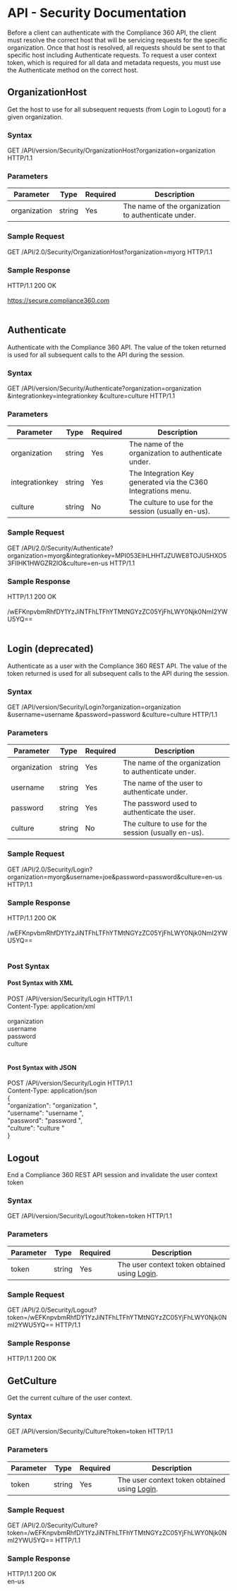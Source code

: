 # API - Security Documentation

Before a client can authenticate with the Compliance 360 API, the client must resolve the correct host that will be servicing requests for the specific organization. Once that host is resolved, all requests should be sent to that specific host including Authenticate requests. To request a user context token, which is required for all data and metadata requests, you must use the Authenticate method on the correct host.

## OrganizationHost

Get the host to use for all subsequent requests (from Login to Logout) for a given organization.

### Syntax

GET /API/version/Security/OrganizationHost?organization=organization HTTP/1.1

### Parameters

| Parameter | Type | Required | Description |
| --- | --- | --- | --- |
| organization | string | Yes | The name of the organization to authenticate under. |

### Sample Request

GET /API/2.0/Security/OrganizationHost?organization=myorg HTTP/1.1

### Sample Response

HTTP/1.1 200 OK<br>
<OrganizationInfo><br>
<Host>https://secure.compliance360.com</Host><br>
</OrganizationInfo><br>

## Authenticate

Authenticate with the Compliance 360 API. The value of the token returned is used for all subsequent calls to the API during the session.

### Syntax

GET /API/version/Security/Authenticate?organization=organization &integrationkey=integrationkey &culture=culture HTTP/1.1

### Parameters

| Parameter | Type | Required | Description |
| --- | --- | --- | --- |
| organization | string | Yes | The name of the organization to authenticate under. |
| integrationkey | string | Yes | The Integration Key generated via the C360 Integrations menu. |
| culture | string | No | The culture to use for the session (usually en-us). |

### Sample Request

GET /API/2.0/Security/Authenticate?organization=myorg&integrationkey=MPI053EIHLHHTJZUWE8TOJU5HXO53FIIHK1HWGZR2IO&culture=en-us HTTP/1.1

### Sample Response

HTTP/1.1 200 OK<br>
<Token><br>
<Value>/wEFKnpvbmRhfDY1YzJiNTFhLTFhYTMtNGYzZC05YjFhLWY0Njk0NmI2YWU5YQ==</Value><br>
</Token><br>

## Login (deprecated)

Authenticate as a user with the Compliance 360 REST API. The value of the token returned is used for all subsequent calls to the API during the session.

### Syntax

GET /API/version/Security/Login?organization=organization &username=username &password=password &culture=culture HTTP/1.1

### Parameters

| Parameter | Type | Required | Description |
| --- | --- | --- | --- |
| organization | string | Yes | The name of the organization to authenticate under. |
| username | string | Yes | The name of the user to authenticate under. |
| password | string | Yes | The password used to authenticate the user. |
| culture | string | No | The culture to use for the session (usually en-us). |

### Sample Request

GET /API/2.0/Security/Login?organization=myorg&username=joe&password=password&culture=en-us HTTP/1.1

### Sample Response

HTTP/1.1 200 OK<br>
<Token><br>
<Value>/wEFKnpvbmRhfDY1YzJiNTFhLTFhYTMtNGYzZC05YjFhLWY0Njk0NmI2YWU5YQ==</Value><br>
</Token><br>

### Post Syntax

#### Post Syntax with XML

POST /API/version/Security/Login HTTP/1.1<br>
Content-Type: application/xml<br>
<LoginInformation><br>
<Organization>organization </Organization><br>
<Username>username </Username><br>
<Password>password </Password><br>
<Culture>culture </Culture><br>
</LoginInformation><br>

#### Post Syntax with JSON

POST /API/version/Security/Login HTTP/1.1<br>
Content-Type: application/json<br>
{<br>
 "organization": "organization ",<br>
 "username": "username ",<br>
 "password": "password ",<br>
 "culture": "culture "<br>
}

## Logout

End a Compliance 360 REST API session and invalidate the user context token

### Syntax

GET /API/version/Security/Logout?token=token HTTP/1.1

### Parameters

| Parameter | Type | Required | Description |
| --- | --- | --- | --- |
| token | string | Yes | The user context token obtained using [Login](#login). |

### Sample Request

GET /API/2.0/Security/Logout?token=/wEFKnpvbmRhfDY1YzJiNTFhLTFhYTMtNGYzZC05YjFhLWY0Njk0NmI2YWU5YQ== HTTP/1.1

### Sample Response

HTTP/1.1 200 OK

## GetCulture

Get the current culture of the user context.

### Syntax

GET /API/version/Security/Culture?token=token HTTP/1.1

### Parameters

| Parameter | Type | Required | Description |
| --- | --- | --- | --- |
| token | string | Yes | The user context token obtained using [Login](#login). |

### Sample Request

GET /API/2.0/Security/Culture?token=/wEFKnpvbmRhfDY1YzJiNTFhLTFhYTMtNGYzZC05YjFhLWY0Njk0NmI2YWU5YQ== HTTP/1.1

### Sample Response

HTTP/1.1 200 OK<br>
<string>en-us</string>
